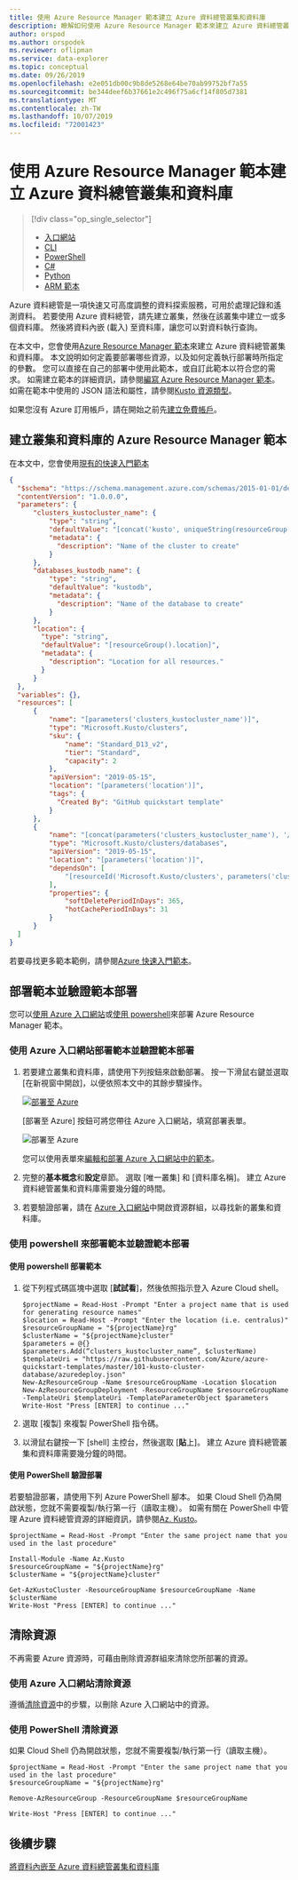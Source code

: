 ```yaml
---
title: 使用 Azure Resource Manager 範本建立 Azure 資料總管叢集和資料庫
description: 瞭解如何使用 Azure Resource Manager 範本來建立 Azure 資料總管叢集和資料庫
author: orspod
ms.author: orspodek
ms.reviewer: oflipman
ms.service: data-explorer
ms.topic: conceptual
ms.date: 09/26/2019
ms.openlocfilehash: e2e051db00c9b8de5268e64be70ab99752bf7a55
ms.sourcegitcommit: be344deef6b37661e2c496f75a6cf14f805d7381
ms.translationtype: MT
ms.contentlocale: zh-TW
ms.lasthandoff: 10/07/2019
ms.locfileid: "72001423"
---
```

# <a name="create-an-azure-data-explorer-cluster-and-database-by-using-an-azure-resource-manager-template"></a>使用 Azure Resource Manager 範本建立 Azure 資料總管叢集和資料庫

> [!div class="op_single_selector"]
> * [入口網站](create-cluster-database-portal.md)
> * [CLI](create-cluster-database-cli.md)
> * [PowerShell](create-cluster-database-powershell.md)
> * [C#](create-cluster-database-csharp.md)
> * [Python](create-cluster-database-python.md)
> * [ARM 範本](create-cluster-database-resource-manager.md)

Azure 資料總管是一項快速又可高度調整的資料探索服務，可用於處理記錄和遙測資料。 若要使用 Azure 資料總管，請先建立叢集，然後在該叢集中建立一或多個資料庫。 然後將資料內嵌 (載入) 至資料庫，讓您可以對資料執行查詢。 

在本文中，您會使用[Azure Resource Manager 範本](../azure-resource-manager/resource-group-overview.md)來建立 Azure 資料總管叢集和資料庫。 本文說明如何定義要部署哪些資源，以及如何定義執行部署時所指定的參數。 您可以直接在自己的部署中使用此範本，或自訂此範本以符合您的需求。 如需建立範本的詳細資訊，請參閱[編寫 Azure Resource Manager 範本](/azure/azure-resource-manager/resource-group-authoring-templates)。 如需在範本中使用的 JSON 語法和屬性，請參閱[Kusto 資源類型](/azure/templates/microsoft.kusto/allversions)。

如果您沒有 Azure 訂用帳戶，請在開始之前先[建立免費帳戶](https://azure.microsoft.com/free/)。

## <a name="azure-resource-manager-template-for-cluster-and-database-creation"></a>建立叢集和資料庫的 Azure Resource Manager 範本

在本文中，您會使用[現有的快速入門範本](https://raw.githubusercontent.com/Azure/azure-quickstart-templates/master/101-kusto-cluster-database/azuredeploy.json)

```json
{
  "$schema": "https://schema.management.azure.com/schemas/2015-01-01/deploymentTemplate.json#",
  "contentVersion": "1.0.0.0",
  "parameters": {
      "clusters_kustocluster_name": {
          "type": "string",
          "defaultValue": "[concat('kusto', uniqueString(resourceGroup().id))]",
          "metadata": {
            "description": "Name of the cluster to create"
          }
      },
      "databases_kustodb_name": {
          "type": "string",
          "defaultValue": "kustodb",
          "metadata": {
            "description": "Name of the database to create"
          }
      },
      "location": {
        "type": "string",
        "defaultValue": "[resourceGroup().location]",
        "metadata": {
          "description": "Location for all resources."
        }
      }
  },
  "variables": {},
  "resources": [
      {
          "name": "[parameters('clusters_kustocluster_name')]",
          "type": "Microsoft.Kusto/clusters",
          "sku": {
              "name": "Standard_D13_v2",
              "tier": "Standard",
              "capacity": 2
          },
          "apiVersion": "2019-05-15",
          "location": "[parameters('location')]",
          "tags": {
            "Created By": "GitHub quickstart template"
          }
      },
      {
          "name": "[concat(parameters('clusters_kustocluster_name'), '/', parameters('databases_kustodb_name'))]",
          "type": "Microsoft.Kusto/clusters/databases",
          "apiVersion": "2019-05-15",
          "location": "[parameters('location')]",
          "dependsOn": [
              "[resourceId('Microsoft.Kusto/clusters', parameters('clusters_kustocluster_name'))]"
          ],
          "properties": {
              "softDeletePeriodInDays": 365,
              "hotCachePeriodInDays": 31
          }
      }
  ]
}
```

若要尋找更多範本範例，請參閱[Azure 快速入門範本](https://azure.microsoft.com/resources/templates/)。

## <a name="deploy-the-template-and-verify-template-deployment"></a>部署範本並驗證範本部署

您可以[使用 Azure 入口網站](#use-the-azure-portal-to-deploy-the-template-and-verify-template-deployment)或[使用 powershell](#use-powershell-to-deploy-the-template-and-verify-template-deployment)來部署 Azure Resource Manager 範本。

### <a name="use-the-azure-portal-to-deploy-the-template-and-verify-template-deployment"></a>使用 Azure 入口網站部署範本並驗證範本部署

1. 若要建立叢集和資料庫，請使用下列按鈕來啟動部署。 按一下滑鼠右鍵並選取 [在新視窗中開啟]，以便依照本文中的其餘步驟操作。

    [![部署至 Azure](media/create-cluster-database-resource-manager/deploybutton.png)](https://github.com/Azure/azure-quickstart-templates/blob/master/101-kusto-cluster-database/azuredeploy.json)

    [部署至 Azure] 按鈕可將您帶往 Azure 入口網站，填寫部署表單。

    ![部署至 Azure](media/create-cluster-database-resource-manager/deploy-2-azure.png)

    您可以使用表單來[編輯和部署 Azure 入口網站中的範本](/azure/azure-resource-manager/resource-manager-quickstart-create-templates-use-the-portal#edit-and-deploy-the-template)。

1. 完整的**基本概念**和**設定**章節。 選取 [唯一叢集] 和 [資料庫名稱]。
建立 Azure 資料總管叢集和資料庫需要幾分鐘的時間。

1. 若要驗證部署，請在  [Azure 入口網站](https://portal.azure.com)中開啟資源群組，以尋找新的叢集和資料庫。 

### <a name="use-powershell-to-deploy-the-template-and-verify-template-deployment"></a>使用 powershell 來部署範本並驗證範本部署

#### <a name="deploy-the-template-using-powershell"></a>使用 powershell 部署範本

1. 從下列程式碼區塊中選取 [**試試看**]，然後依照指示登入 Azure Cloud shell。

    ```azurepowershell-interactive
    $projectName = Read-Host -Prompt "Enter a project name that is used for generating resource names"
    $location = Read-Host -Prompt "Enter the location (i.e. centralus)"
    $resourceGroupName = "${projectName}rg"
    $clusterName = "${projectName}cluster"
    $parameters = @{}
    $parameters.Add(“clusters_kustocluster_name”, $clusterName)
    $templateUri = "https://raw.githubusercontent.com/Azure/azure-quickstart-templates/master/101-kusto-cluster-database/azuredeploy.json"
    New-AzResourceGroup -Name $resourceGroupName -Location $location
    New-AzResourceGroupDeployment -ResourceGroupName $resourceGroupName -TemplateUri $templateUri -TemplateParameterObject $parameters
    Write-Host "Press [ENTER] to continue ..."
    ```

1. 選取 [複製] 來複製 PowerShell 指令碼。
1. 以滑鼠右鍵按一下 [shell] 主控台，然後選取 [**貼**上]。
建立 Azure 資料總管叢集和資料庫需要幾分鐘的時間。

#### <a name="verify-the-deployment-using-powershell"></a>使用 PowerShell 驗證部署

若要驗證部署，請使用下列 Azure PowerShell 腳本。  如果 Cloud Shell 仍為開啟狀態，您就不需要複製/執行第一行（讀取主機）。 如需有關在 PowerShell 中管理 Azure 資料總管資源的詳細資訊，請參閱[Az. Kusto](/powershell/module/az.kusto/?view=azps-2.7.0)。 

```azurepowershell-interactive
$projectName = Read-Host -Prompt "Enter the same project name that you used in the last procedure"

Install-Module -Name Az.Kusto
$resourceGroupName = "${projectName}rg"
$clusterName = "${projectName}cluster"

Get-AzKustoCluster -ResourceGroupName $resourceGroupName -Name $clusterName
Write-Host "Press [ENTER] to continue ..."
```

## <a name="clean-up-resources"></a>清除資源

不再需要 Azure 資源時，可藉由刪除資源群組來清除您所部署的資源。 

### <a name="clean-up-resources-using-the-azure-portal"></a>使用 Azure 入口網站清除資源

遵循[清除資源](create-cluster-database-portal.md#clean-up-resources)中的步驟，以刪除 Azure 入口網站中的資源。

### <a name="clean-up-resources-using-powershell"></a>使用 PowerShell 清除資源

如果 Cloud Shell 仍為開啟狀態，您就不需要複製/執行第一行（讀取主機）。

```azurepowershell-interactive
$projectName = Read-Host -Prompt "Enter the same project name that you used in the last procedure"
$resourceGroupName = "${projectName}rg"

Remove-AzResourceGroup -ResourceGroupName $resourceGroupName

Write-Host "Press [ENTER] to continue ..."
```

## <a name="next-steps"></a>後續步驟

[將資料內嵌至 Azure 資料總管叢集和資料庫](ingest-data-overview.md)
